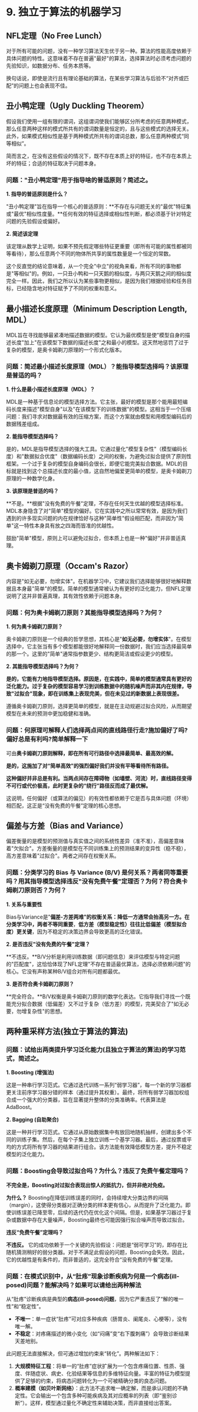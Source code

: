 # 9. 独立于算法的机器学习

## NFL定理（No Free Lunch）

对于所有可能的问题，没有一种学习算法天生优于另一种。算法的性能高度依赖于具体问题的特性。这意味着不存在普遍"最好"的算法，选择算法时必须考虑问题的先验知识，如数据分布、任务本质等。

换句话说，即使是流行且有理论基础的算法，在某些学习算法与后验不“对齐或匹配”的问题上也会表现不佳。

## 丑小鸭定理（Ugly Duckling Theorem）

假设我们使用一组有限的谓词，这组谓词使我们能够区分所考虑的任意两种模式，那么任意两种这样的模式所共有的谓词数量是恒定的，且与这些模式的选择无关。此外，如果模式相似性是基于两种模式所共有的谓词总数，那么任意两种模式“同等相似”。

简而言之，在没有这些假设的情况下，既不存在本质上好的特征，也不存在本质上坏的特征；合适的特征取决于问题本身。

### 问题："丑小鸭定理"用于指导啥的普适原则？简述之。

**1. 指导的普适原则是什么？**

"丑小鸭定理"旨在指导一个核心的普适原则：**不存在与问题无关的"最优"特征集或"最优"相似性度量。**任何有效的特征选择或相似性判断，都必须基于针对特定问题的先验假设或偏好。

**2. 简述该定理**

该定理从数学上证明，如果不预先假定哪些特征更重要（即所有可能的属性都被同等看待），那么任意两个不同的物体所共享的属性数量是一个恒定的常数。

这个反直觉的结论意味着，从一个完全"中立"的视角来看，所有不同的事物都是"等相似"的。例如，一只丑小鸭和一只天鹅的相似度，与两只天鹅之间的相似度完全一样。因此，我们之所以认为某些事物更相似，是因为我们根据经验和任务目标，已经隐含地对特征赋予了不同的权重和意义。

## **最小描述长度原理（Minimum Description Length, MDL）**

MDL旨在寻找能够最紧凑地描述数据的模型。它认为最优模型是使"模型自身的描述长度"加上"在该模型下数据的描述长度"之和最小的模型。这天然地惩罚了过于复杂的模型，是奥卡姆剃刀原理的一个形式化版本。

### **问题：简述最小描述长度原理（MDL）？能指导模型选择吗？该原理是普适的吗？**

**1. 什么是最小描述长度原理（MDL）？**

MDL是一种基于信息论的模型选择方法。它主张，最好的模型是那个能用最短编码长度来描述"模型自身"以及"在该模型下的训练数据"的模型。这相当于一个压缩问题：我们寻求对数据最有效的压缩方案，而这个方案就由模型和用模型编码后的数据残差组成。

**2. 能指导模型选择吗？**

是的，MDL是指导模型选择的强大工具。它通过量化"模型复杂性"（模型编码长度）和"数据拟合优度"（数据编码长度）之间的权衡，为避免过拟合提供了原则性框架。一个过于复杂的模型自身编码会很长，即便它能完美拟合数据。MDL的目标就是找到这个总描述长度的最小值，这自然地偏爱更简单的模型，是奥卡姆剃刀原理的一种数学化身。

**3. 该原理是普适的吗？**

**不是。**根据"没有免费的午餐"定理，不存在任何天生优越的模型选择标准。MDL本身隐含了对"简单"模型的偏好。它在实践中之所以常常有效，是因为我们遇到的许多现实问题的内在规律恰好与这种"简单性"假设相匹配，而非因为"简单"这一特性本身具有放之四海而皆准的优越性。

鼓励"简单"模型，原则上可以避免过拟合，但本质上也是一种"偏好"并非普适真理。

## **奥卡姆剃刀原理（Occam's Razor）**

内容是"如无必要，勿增实体"。在机器学习中，它建议我们选择能够很好地解释数据且本身最"简单"的模型。简单的模型通常被认为有更好的泛化能力，但NFL定理说明了这并非普遍真理，其有效性依赖于问题本身。

### **问题：何为奥卡姆剃刀原则？其能指导模型选择吗？为何？**

**1. 何为奥卡姆剃刀原则？**

奥卡姆剃刀原则是一个经典的哲学思想，其核心是"**如无必要，勿增实体**"。在模型选择中，它主张当有多个模型都能很好地解释同一份数据时，我们应当选择最简单的那一个。这里的"简单"通常指参数更少、结构更简洁或假设更少的模型。

**2. 其能指导模型选择吗？为何？**

**是的，它能有力地指导模型选择。原因是，在实践中，简单的模型通常具有更好的泛化能力。过于复杂的模型容易学习到训练数据中的随机噪声而非其内在规律，导致"过拟合"现象，即在训练集上表现完美，但在未见过的新数据上表现很差。**

遵循奥卡姆剃刀原则，选择更简单的模型，就是在主动规避过拟合风险，从而期望模型在未来的预测中更加稳健和准确。

### **问题：何原理可解释人们选择两点间的直线路径行走?施加偏好了吗?偏好总是有利吗?简单解释一下**

可由**奥卡姆剃刀原则解释，即在所有可行路径中选择最简单、最高效的解。**

**是的，这施加了对“简单高效”的强烈偏好我们并没有平等看待所有路径。**

**这种偏好并非总是有利。当两点间存在障碍物（如墙壁、河流）时，直线路径变得不可行或代价极高，此时更复杂的“绕行”路径反而成了最优解。**

这说明，任何偏好（或算法的偏见）的有效性都依赖于它是否与具体问题（环境）相匹配，这正是“没有免费的午餐”定理的核心思想。

## **偏差与方差（Bias and Variance）**

偏差衡量的是模型的预测值与真实值之间的系统性差异（准不准），高偏差意味着"欠拟合"。方差衡量的是模型在不同训练集上的预测结果的变异性（稳不稳），高方差意味着"过拟合"。两者之间存在权衡关系。

### **问题：分类学习的 Bias 与 Variance (B/V) 是何关系？两者同等重要吗？用其指导模型选择违反"没有免费午餐"定理否？为何？符合奥卡姆剃刀原则否？为何？**

**1. 关系与重要性**

Bias与Variance是”**偏差-方差两难”的权衡关系：降低一方通常会抬高另一方。在分类学习中，两者不等同重要**，**低方差（模型稳定性）往往比低偏差（模型拟合度）更关键**，因为不稳定的决策边界会导致更高的泛化错误。

**2. 是否违反"没有免费的午餐"定理？**

**不违反。**B/V分析是利用训练数据（即问题信息）来评估模型与特定问题的"匹配度"，这恰恰体现了NFL定理"不存在普适最优算法，选择必须依赖问题"的核心。它没有声称某种B/V组合对所有问题都最优。

**3. 是否符合奥卡姆剃刀原则？**

**完全符合。**B/V权衡是奥卡姆剃刀原则的数学化表达。它指导我们寻找一个既能充分拟合数据（低偏差）又不过于复杂（低方差）的模型，完美契合了"如无必要，勿增复杂性"的思想。

## **两种重采样方法(独立于算法的算法)**

### 问题：**试给出两类提升学习泛化能力(且独立于算法的算法)的学习范式，简述之。**

**1. Boosting (增强法)**

这是一种串行学习范式。它通过迭代训练一系列“弱学习器”，每一个新的学习器都更关注前序学习器分错的样本（通过提升其权重）。最终，将所有弱学习器加权组合成一个强大的分类器，旨在显著提升整体的分类准确率。代表算法是AdaBoost。

**2. Bagging (自助聚合)**

这是一种并行学习范式。它通过从原始数据集中有放回地随机抽样，创建出多个不同的训练子集。然后，在每个子集上独立训练一个基学习器。最后，通过投票或平均的方式将所有学习器的结果进行组合。该方法能有效降低模型方差，提升不稳定模型的泛化能力。

### 问题：**Boosting会导致过拟合吗？为什么？违反了免费午餐定理吗？**

**不完全是，Boosting对过拟合表现出惊人的抵抗力，但并非绝对免疫。**

**为什么？**
Boosting在降低训练误差的同时，会持续增大分类边界的间隔（margin），这使得分类器对正确分类的样本更有信心，从而提升了泛化能力。即使训练误差已降至零，后续的迭代仍在优化这个间隔。但是，如果基学习器过于复杂或数据中存在大量噪声，Boosting最终也可能因强行拟合噪声而导致过拟合。

**违反“免费午餐”定理吗？**

**不违反。** 它的成功依赖于一个关键的先验假设：问题是“弱可学习”的，即存在比随机猜测稍好的弱分类器。对于不满足此假设的问题，Boosting会失效。因此，它的优越性是有条件的，而非普适的，这完全符合“没有免费的午餐”定理。

### 问题：在模式识别中，从“肚疼”现象诊断疾病为何是一个病态(ill-posed)问题？能解决吗？如果可以请给出两种解法

从“肚疼”诊断疾病是典型的**病态(ill-posed)问题**，因为它严重违反了“解的唯一性”和“稳定性”。

- **不唯一**：单一症状“肚疼”可对应多种疾病（肠胃炎、阑尾炎、心梗等），没有唯一解。
- **不稳定**：对疼痛描述的微小变化（如“闷痛”变“右下腹刺痛”）会导致诊断结果天差地别。

此问题无法直接解决，但可通过增加约束来“转化”。两种解法如下：

1. **大规模特征工程**：将单一的“肚疼”症状扩展为一个包含疼痛位置、性质、强度、伴随症状、病史、化验结果等信息的多维特征向量。丰富的特征为模型提供了足够的约束，将病态问题转化为一个可被精确分类的良态问题。
2. **概率建模（如贝叶斯网络）**：此方法不追求唯一确定解，而是承认问题的不确定性。它会输出一个包含多种可能疾病及其对应概率的列表（即“鉴别诊断”）。这样，模型通过量化不确定性来辅助决策，而非直接给出答案。
